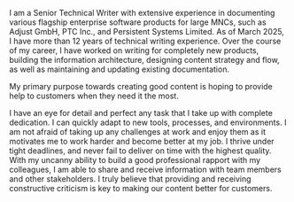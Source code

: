 I am a Senior Technical Writer with extensive experience in documenting various flagship enterprise software products for large MNCs, such as Adjust GmbH, PTC Inc., and Persistent Systems Limited. As of March 2025, I have more than 12 years of technical writing experience. Over the course of my career, I have worked on writing for completely new products, building the information architecture, designing content strategy and flow, as well as maintaining and updating existing documentation.

My primary purpose towards creating good content is hoping to provide help to customers when they need it the most.

I have an eye for detail and perfect any task that I take up with complete dedication. I can quickly adapt to new tools, processes, and environments. I am not afraid of taking up any challenges at work and enjoy them as it motivates me to work harder and become better at my job. I thrive under tight deadlines, and never fail to deliver on time with the highest quality. With my uncanny ability to build a good professional rapport with my colleagues, I am able to share and receive information with team members and other stakeholders. I truly believe that providing and receiving constructive criticism is key to making our content better for customers. 
